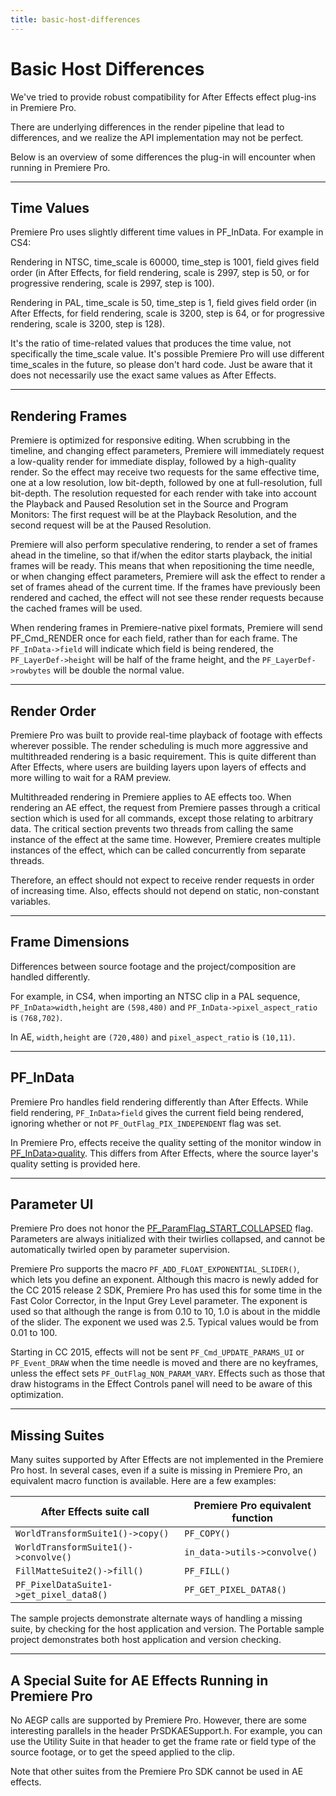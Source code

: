 ```yaml
---
title: basic-host-differences
---
```

# Basic Host Differences

We've tried to provide robust compatibility for After Effects effect plug-ins in Premiere Pro.

There are underlying differences in the render pipeline that lead to differences, and we realize the API implementation may not be perfect.

Below is an overview of some differences the plug-in will encounter when running in Premiere Pro.

---

## Time Values

Premiere Pro uses slightly different time values in PF_InData. For example in CS4:

Rendering in NTSC, time_scale is 60000, time_step is 1001, field gives field order (in After Effects, for field rendering, scale is 2997, step is 50, or for progressive rendering, scale is 2997, step is 100).

Rendering in PAL, time_scale is 50, time_step is 1, field gives field order (in After Effects, for field rendering, scale is 3200, step is 64, or for progressive rendering, scale is 3200, step is 128).

It's the ratio of time-related values that produces the time value, not specifically the time_scale value. It's possible Premiere Pro will use different time_scales in the future, so please don't hard code. Just be aware that it does not necessarily use the exact same values as After Effects.

---

## Rendering Frames

Premiere is optimized for responsive editing. When scrubbing in the timeline, and changing effect parameters, Premiere will immediately request a low-quality render for immediate display, followed by a high-quality render. So the effect may receive two requests for the same effective time, one at a low resolution, low bit-depth, followed by one at full-resolution, full bit-depth. The resolution requested for each render with take into account the Playback and Paused Resolution set in the Source and Program Monitors: The first request will be at the Playback Resolution, and the second request will be at the Paused Resolution.

Premiere will also perform speculative rendering, to render a set of frames ahead in the timeline, so that if/when the editor starts playback, the initial frames will be ready. This means that when repositioning the time needle, or when changing effect parameters, Premiere will ask the effect to render a set of frames ahead of the current time. If the frames have previously been rendered and cached, the effect will not see these render requests because the cached frames will be used.

When rendering frames in Premiere-native pixel formats, Premiere will send PF_Cmd_RENDER once for each field, rather than for each frame. The `PF_InData->field` will indicate which field is being rendered, the `PF_LayerDef->height` will be half of the frame height, and the `PF_LayerDef->rowbytes` will be double the normal value.

---

## Render Order

Premiere Pro was built to provide real-time playback of footage with effects wherever possible. The render scheduling is much more aggressive and multithreaded rendering is a basic requirement. This is quite different than After Effects, where users are building layers upon layers of effects and more willing to wait for a RAM preview.

Multithreaded rendering in Premiere applies to AE effects too. When rendering an AE effect, the request from Premiere passes through a critical section which is used for all commands, except those relating to arbitrary data. The critical section prevents two threads from calling the same instance of the effect at the same time. However, Premiere creates multiple instances of the effect, which can be called concurrently from separate threads.

Therefore, an effect should not expect to receive render requests in order of increasing time. Also, effects should not depend on static, non-constant variables.

---

## Frame Dimensions

Differences between source footage and the project/composition are handled differently.

For example, in CS4, when importing an NTSC clip in a PAL sequence, `PF_InData>width,height` are `(598,480)` and `PF_InData->pixel_aspect_ratio` is `(768,702)`.

In AE, `width,height` are `(720,480)` and `pixel_aspect_ratio` is `(10,11)`.

---

## PF_InData

Premiere Pro handles field rendering differently than After Effects. While field rendering, `PF_InData>field` gives the current field being rendered, ignoring whether or not `PF_OutFlag_PIX_INDEPENDENT` flag was set.

In Premiere Pro, effects receive the quality setting of the monitor window in [PF_InData>quality](../../effect-basics/pf_indata#pf_indata-members). This differs from After Effects, where the source layer's quality setting is provided here.

---

## Parameter UI

Premiere Pro does not honor the [PF_ParamFlag_START_COLLAPSED](../../effect-basics/pf_paramdef#parameter-flags) flag. Parameters are always initialized with their twirlies collapsed, and cannot be automatically twirled open by parameter supervision.

Premiere Pro supports the macro `PF_ADD_FLOAT_EXPONENTIAL_SLIDER()`, which lets you define an exponent. Although this macro is newly added for the CC 2015 release 2 SDK, Premiere Pro has used this for some time in the Fast Color Corrector, in the Input Grey Level parameter. The exponent is used so that although the range is from 0.10 to 10, 1.0 is about in the middle of the slider. The exponent we used was 2.5. Typical values would be from 0.01 to 100.

Starting in CC 2015, effects will not be sent `PF_Cmd_UPDATE_PARAMS_UI` or `PF_Event_DRAW` when the time needle is moved and there are no keyframes, unless the effect sets `PF_OutFlag_NON_PARAM_VARY`. Effects such as those that draw histograms in the Effect Controls panel will need to be aware of this optimization.

---

## Missing Suites

Many suites supported by After Effects are not implemented in the Premiere Pro host. In several cases, even if a suite is missing in Premiere Pro, an equivalent macro function is available. Here are a few examples:

|        After Effects suite call         | Premiere Pro equivalent function |
| --------------------------------------- | -------------------------------- |
| `WorldTransformSuite1()->copy()`        | `PF_COPY()`      |
| `WorldTransformSuite1()->convolve()`    | `in_data->utils->convolve()`     |
| `FillMatteSuite2()->fill()`     | `PF_FILL()`      |
| `PF_PixelDataSuite1->get_pixel_data8()` | `PF_GET_PIXEL_DATA8()`   |

The sample projects demonstrate alternate ways of handling a missing suite, by checking for the host application and version. The Portable sample project demonstrates both host application and version checking.

---

## A Special Suite for AE Effects Running in Premiere Pro

No AEGP calls are supported by Premiere Pro. However, there are some interesting parallels in the header PrSDKAESupport.h. For example, you can use the Utility Suite in that header to get the frame rate or field type of the source footage, or to get the speed applied to the clip.

Note that other suites from the Premiere Pro SDK cannot be used in AE effects.
